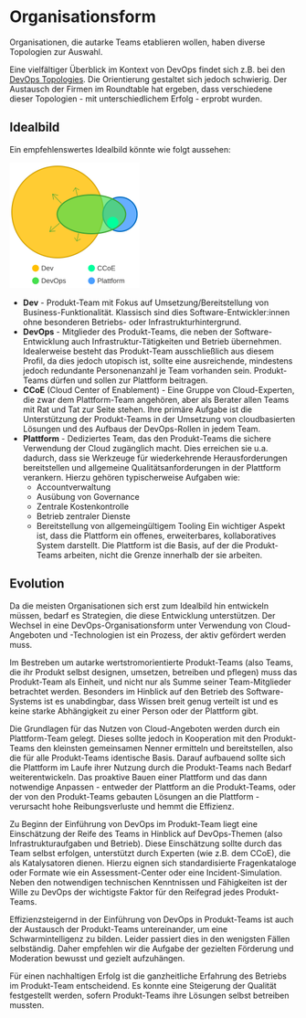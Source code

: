 # Organisationsform

Organisationen, die autarke Teams etablieren wollen, haben diverse Topologien zur Auswahl.

Eine vielfältiger Überblick im Kontext von DevOps findet sich z.B. bei den [DevOps Topologies](https://web.devopstopologies.com/).
Die Orientierung gestaltet sich jedoch schwierig. Der Austausch der Firmen im Roundtable hat ergeben, dass verschiedene dieser Topologien - mit unterschiedlichem Erfolg - erprobt wurden.

## Idealbild

Ein empfehlenswertes Idealbild könnte wie folgt aussehen:

![DevOps Topology](devops-topo.svg)

* **Dev** - Produkt-Team mit Fokus auf Umsetzung/Bereitstellung von Business-Funktionalität. Klassisch sind dies Software-Entwickler:innen ohne besonderen Betriebs- oder Infrastrukturhintergrund.
* **DevOps** - Mitglieder des Produkt-Teams, die neben der Software-Entwicklung auch Infrastruktur-Tätigkeiten und Betrieb übernehmen. Idealerweise besteht das Produkt-Team ausschließlich aus diesem Profil, da dies jedoch utopisch ist, sollte eine ausreichende, mindestens jedoch redundante Personenanzahl je Team vorhanden sein. Produkt-Teams dürfen und sollen zur Plattform beitragen.
* **CCoE** (Cloud Center of Enablement) - Eine Gruppe von Cloud-Experten, die zwar dem Plattform-Team angehören, aber als Berater allen Teams mit Rat und Tat zur Seite stehen. Ihre primäre Aufgabe ist die Unterstützung der Produkt-Teams in der Umsetzung von cloudbasierten Lösungen und des Aufbaus der DevOps-Rollen in jedem Team.
* **Plattform** - Dediziertes Team, das den Produkt-Teams die sichere Verwendung der Cloud zugänglich macht. Dies erreichen sie u.a. dadurch, dass sie Werkzeuge für wiederkehrende Herausforderungen bereitstellen und allgemeine Qualitätsanforderungen in der Plattform verankern. Hierzu gehören typischerweise Aufgaben wie:
  * Accountverwaltung
  * Ausübung von Governance
  * Zentrale Kostenkontrolle
  * Betrieb zentraler Dienste
  * Bereitstellung von allgemeingültigem Tooling
Ein wichtiger Aspekt ist, dass die Plattform ein offenes, erweiterbares, kollaboratives System darstellt. Die Plattform ist die Basis, auf der die Produkt-Teams arbeiten, nicht die Grenze innerhalb der sie arbeiten.

## Evolution

Da die meisten Organisationen sich erst zum Idealbild hin entwickeln müssen, bedarf es Strategien, die diese Entwicklung unterstützen.
Der Wechsel in eine DevOps-Organisationsform unter Verwendung von Cloud-Angeboten und -Technologien ist ein Prozess, der aktiv gefördert werden muss.

Im Bestreben um autarke wertstromorientierte Produkt-Teams (also Teams, die ihr Produkt selbst designen, umsetzen, betreiben und pflegen) muss das Produkt-Team als Einheit, und nicht nur als Summe seiner Team-Mitglieder betrachtet werden. Besonders im Hinblick auf den Betrieb des Software-Systems ist es unabdingbar, dass Wissen breit genug verteilt ist und es keine starke Abhängigkeit zu einer Person oder der Plattform gibt.

Die Grundlagen für das Nutzen von Cloud-Angeboten werden durch ein Plattform-Team gelegt.
Dieses sollte jedoch in Kooperation mit den Produkt-Teams den kleinsten gemeinsamen Nenner ermitteln und bereitstellen, also die für alle Produkt-Teams identische Basis.
Darauf aufbauend sollte sich die Plattform im Laufe ihrer Nutzung durch die Produkt-Teams nach Bedarf weiterentwickeln.
Das proaktive Bauen einer Plattform und das dann notwendige Anpassen - entweder der Plattform an die Produkt-Teams, oder der von den Produkt-Teams gebauten Lösungen an die Plattform - verursacht hohe Reibungsverluste und hemmt die Effizienz.

Zu Beginn der Einführung von DevOps im Produkt-Team liegt eine Einschätzung der Reife des Teams in Hinblick auf DevOps-Themen (also Infrastrukturaufgaben und Betrieb). Diese Einschätzung sollte durch das Team selbst erfolgen, unterstützt durch Experten (wie z.B. dem CCoE), die als Katalysatoren dienen. Hierzu eignen sich standardisierte Fragenkataloge oder Formate wie ein Assessment-Center oder eine Incident-Simulation.
Neben den notwendigen technischen Kenntnissen und Fähigkeiten ist der Wille zu DevOps der wichtigste Faktor für den Reifegrad jedes Produkt-Teams.

Effizienzsteigernd in der Einführung von DevOps in Produkt-Teams ist auch der Austausch der Produkt-Teams untereinander, um eine Schwarmintelligenz zu bilden.
Leider passiert dies in den wenigsten Fällen selbständig.
Daher empfehlen wir die Aufgabe der gezielten Förderung und Moderation bewusst und gezielt aufzuhängen.

Für einen nachhaltigen Erfolg ist die ganzheitliche Erfahrung des Betriebs im Produkt-Team entscheidend. Es konnte eine Steigerung der Qualität festgestellt werden, sofern Produkt-Teams ihre Lösungen selbst betreiben mussten.
